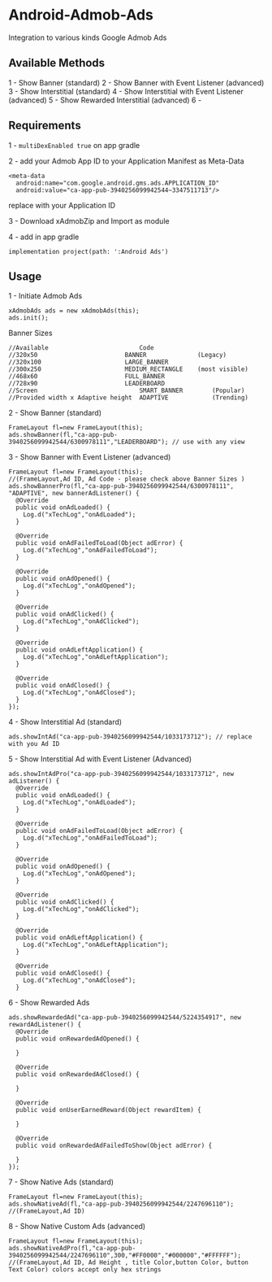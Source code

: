 # Android-Admob-Ads
Integration to various kinds Google Admob Ads

## Available Methods
1 - Show Banner (standard)
2 - Show Banner with Event Listener (advanced)
3 - Show Interstitial (standard)
4 - Show Interstitial with Event Listener (advanced)
5 - Show Rewarded Interstitial (advanced)
6 - 

## Requirements

1 -  ``` multiDexEnabled true ```
on app gradle

2 - add your Admob App ID to your Application Manifest as Meta-Data
``` 
<meta-data
  android:name="com.google.android.gms.ads.APPLICATION_ID"
  android:value="ca-app-pub-3940256099942544~3347511713"/>
```
replace with your Application ID

3 - Download xAdmobZip and Import as module

4 - add in app gradle 
```
implementation project(path: ':Android Ads')
```

## Usage

1 - Initiate Admob Ads
```
xAdmobAds ads = new xAdmobAds(this);
ads.init();
```

Banner Sizes
```
//Available                         Code
//320x50	                    BANNER              (Legacy)
//320x100	                    LARGE_BANNER        
//300x250	                    MEDIUM_RECTANGLE    (most visible)
//468x60	                    FULL_BANNER     
//728x90	                    LEADERBOARD   
//Screen                            SMART_BANNER        (Popular)
//Provided width x Adaptive height  ADAPTIVE            (Trending)
```

2 - Show Banner (standard)
```
FrameLayout fl=new FrameLayout(this);
ads.showBanner(fl,"ca-app-pub-3940256099942544/6300978111","LEADERBOARD"); // use with any view

```

3 - Show Banner with Event Listener (advanced)
```
FrameLayout fl=new FrameLayout(this);
//(FrameLayout,Ad ID, Ad Code - please check above Banner Sizes )
ads.showBannerPro(fl,"ca-app-pub-3940256099942544/6300978111", "ADAPTIVE", new bannerAdListener() {
  @Override
  public void onAdLoaded() {
    Log.d("xTechLog","onAdLoaded");
  }

  @Override
  public void onAdFailedToLoad(Object adError) {
    Log.d("xTechLog","onAdFailedToLoad");
  }

  @Override
  public void onAdOpened() {
    Log.d("xTechLog","onAdOpened");
  }

  @Override
  public void onAdClicked() {
    Log.d("xTechLog","onAdClicked");
  }

  @Override
  public void onAdLeftApplication() {
    Log.d("xTechLog","onAdLeftApplication");
  }

  @Override
  public void onAdClosed() {
    Log.d("xTechLog","onAdClosed");
  }
});
```

4 - Show Interstitial Ad (standard)

```
ads.showIntAd("ca-app-pub-3940256099942544/1033173712"); // replace with you Ad ID
```

5 - Show Interstitial Ad with Event Listener (Advanced)
```
ads.showIntAdPro("ca-app-pub-3940256099942544/1033173712", new adListener() {
  @Override
  public void onAdLoaded() {
    Log.d("xTechLog","onAdLoaded");
  }

  @Override
  public void onAdFailedToLoad(Object adError) {
    Log.d("xTechLog","onAdFailedToLoad");
  }

  @Override
  public void onAdOpened() {
    Log.d("xTechLog","onAdOpened");
  }

  @Override
  public void onAdClicked() {
    Log.d("xTechLog","onAdClicked");
  }

  @Override
  public void onAdLeftApplication() {
    Log.d("xTechLog","onAdLeftApplication");
  }

  @Override
  public void onAdClosed() {
    Log.d("xTechLog","onAdClosed");
  }
```

6 - Show Rewarded Ads 

```
ads.showRewardedAd("ca-app-pub-3940256099942544/5224354917", new rewardAdListener() {
  @Override
  public void onRewardedAdOpened() {

  }

  @Override
  public void onRewardedAdClosed() {

  }

  @Override
  public void onUserEarnedReward(Object rewardItem) {

  }

  @Override
  public void onRewardedAdFailedToShow(Object adError) {

  }
});
```

7 - Show Native Ads (standard)

```
FrameLayout fl=new FrameLayout(this);
ads.showNativeAd(fl,"ca-app-pub-3940256099942544/2247696110");
//(FrameLayout,Ad ID)
```

8 - Show Native Custom Ads (advanced)

```
FrameLayout fl=new FrameLayout(this);
ads.showNativeAdPro(fl,"ca-app-pub-3940256099942544/2247696110",300,"#FF0000","#000000","#FFFFFF");
//(FrameLayout,Ad ID, Ad Height , title Color,button Color, button Text Color) colors accept only hex strings 
```


